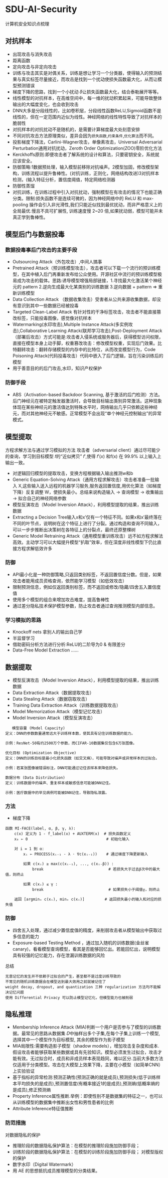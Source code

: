 # SDU-AI-Security
计算机安全知识点梳理
## 对抗样本
* 出现攻击与消失攻击
* 距离函数
* 定向攻击与非定向攻击
* 训练与攻击其实是对偶关系，训练是想让学习一个分类器，使得输入的预测结果与真实标签尽量接近，而攻击是找到一个扰动使损失函数最大化，从而让模型预测错误
* 梯度下降的思路，找到一个小扰动 𝛿让损失函数最大化，结合泰勒展开等等。
* 线性模型的对抗样本，在高维空间中，每一维的扰动积累起来，可能导致整体输出的大幅度变化，也会收到攻击
* DNN大多是分段线性的，比如卷积层，分段线性函数ReLU,Sigmoid函数不是线性的，但在一定范围内近似为线性。神经网络的线性特性导致了对抗样本的脆弱性
* 对抗样本的对抗扰动不是随机的，是需要计算梯度最大处刻意安排
* 不同对抗攻击方法原理类似，差异会因为`损失函数`,`约束条件`,`优化算法`而不同。
* 投影梯度下降法，Carlini-Wagner攻击，单像素攻击，Universal Adversarial Perturbation通用对抗扰动，Zeroth Order Optimization(ZOO)零阶优化方法
* Kerckhoffs原则:即便攻击者了解系统的设计和算法，只要密钥安全，系统就应该安全。
* 防御策略:1数据预处理，输入模型前移除对抗噪声。2模型加固，修改模型架构，训练流程以提升鲁棒性。(对抗训练，正则化，网络结构改进)3对抗样本检测，(输入特征分析，置信度阈值，特定网络检测器
* 防御性蒸馏
* 对抗训练，在训练过程中引入对抗扰动，强制模型在有攻击的情况下也能正确分类。限制:损失函数不是连续可微的，因为神经网络中的 ReLU 和 max-pooling 操作会引入非光滑性,我们只能近似找到最优扰动，而非严格意义上的全局最优.慢且不具可扩展性, 训练速度慢 2~20 倍,如果扰动弱，模型可能并未真正学到鲁棒性。
## 模型后门与数据投毒
### 数据投毒事后门攻击的主要手段
* Outsourcing Attack（外包攻击）,中间人搞事
* Pretrained Attack（预训练模型攻击），攻击者可以下载一个流行的预训练模型，在其中植入后门再重新发布给公众使用。开源社区中流行的预训练模型极易成为攻击的载体。思路:诱导模型增强局部链接，1.寻找最大化激活某个神经元的 pattern 2.逆向生成最大化某类别的训练数据 3.逆向数据 + pattern => 重新训练模型
* Data Collection Attack （数据收集攻击）受害者从公共来源收集数据，却没有意识到其中一些数据已经被投毒
* Targeted Clean-Label Attack 有针对性的干净标签攻击，攻击者不能直接篡改标签，只能投毒图像，感觉像对抗样本
* Watermarking(水印攻击),Multiple Instance Attack(多实例攻击),Collaborative Learning Attack(联邦学习攻击),Post-Deployment Attack（部署后攻击）方式可能是:攻击者入侵系统或服务器后，获得模型访问权限，直接在模型本身上动手脚，权重篡改攻击：修改模型权重，实现后门效果。比特翻转攻击：翻转存储模型的内存中的比特位，从而改变模型行为，Code Poisoning Attack(代码投毒攻击）代码中嵌入了后门逻辑，旨在污染训练后的模型
* 用于善意目的的后门攻击,水印，知识产权保护
### 防御手段
* ABS（Activation-based Backdoor Scanning, 基于激活的后门检测）方法。后门神经元在被特定触发器激活时，会导致目标输出类别异常激活。这种现象体现在某些神经元的激活值达到特殊水平时，网络输出几乎只依赖这些神经元，而对其他神经元不敏感。正常模型不会出现“单个神经元控制输出”的异常模式。
## 模型提取
方程求解方法与通过学习模拟的方法
攻击者（adversarial client）通过尽可能少的查询，学习到目标模型 𝑓的“近似拷贝” 𝑓′,使得 𝑓′(𝑥) 和f(x) 在 99.9% 以上输入上输出一致。
* 对逻辑回归模型的提取攻击，变换方程根据输入输出推测w和b
* Generic Equation-Solving Attack（通用方程求解攻击）攻击者准备一批输入 X,这些输入送入远程的机器学习服务,服务返回置信度,用优化算法（如梯度下降）反复调整 W，使损失最小。总结来说构造输入 → 查询模型 → 收集输出 → 拟合自己的神经网络参数
* 模型反演攻击（Model Inversion Attack），利用模型提取的结果，推出训练数据
* Extracting a Decision Tree输入𝑥和x′仅有一个特征不同。如果x和x′最终落在不同的叶节点，说明树在这个特征上进行了分裂。通过构造和查询不同输入，可以一步步推断出决策树在各特征上的分裂点，最终还原整棵树
* Generic Model Retraining Attack（通用模型重训练攻击）远不如方程求解法高效。主动学习可以大幅提升模型“扒取”效率，但在深度非线性模型下仍比直接方程求解低效许多
### 防御
* API最小化是一种防御策略,只返回类别标签，不返回置信度分数。但是，如果攻击者能用成员资格查询，依然能学习模型（如低效攻击）
* 限制预测信息，例如仅返回类别标签，而不返回或修改/隐藏/四舍五入置信度值
* 使用多个模型的组合来增加攻击难度，提高鲁棒性
* 通过差分隐私技术保护模型参数，防止攻击者通过查询推测模型内部信息。
### 学习模拟的思路
* Knockoff nets 拿别人的输出自己学
* 半监督学习
* 借助密码分析方法进行分析:ReLU的二阶导为0 & 有限差分
*  Data-Free Model Extraction ......
 ## 数据提取 
 * 模型反演攻击（Model Inversion Attack），利用模型提取的结果，推出训练数据
 * Data Extraction Attack（数据提取攻击）
 * Data Stealing Attack（数据窃取攻击）
 * Training Data Extraction Attack（训练数据提取攻击）
 * Model Memorization Attack（模型记忆攻击）
 * Model Inversion Attack（模型反演攻击）
```
   模型容量 (Model Capacity)
定义：DNN的参数数量通常远大于训练样本数，使其具有记住训练数据的能力。

示例：ResNet-50有约2500万个参数，而CIFAR-10数据集仅包含6万张图像。

优化目标 (Optimization Objective)
定义：DNN的训练目标是最小化损失函数（如交叉熵），可能导致对噪声或异常样本的过拟合。

示例：若某张图像被错误标注，DNN可能通过记住该样本来降低损失。

数据分布 (Data Distribution)
定义：训练数据中的噪声、重复样本或敏感信息可能被DNN记住。

示例：医疗数据中的罕见病例可能被DNN记住，导致隐私泄露。
```
### 方法
* 梯度下降
```
函数 MI-FACE(label, α, β, γ, λ):
    c(x) 定义为 1 - f_label(x) + AUXTERM(x)  # 损失函数定义
    x₀ ← 0                                   # 初始化输入

    对 i = 1 到 α:
        xᵢ ← PROCESS(xᵢ₋₁ - λ ⋅ ∇c(xᵢ₋₁))    # 通过梯度下降更新输入

        如果 c(xᵢ) ≥ max(c(xᵢ₋₁), ..., c(xᵢ₋β)) :
            break                             # 若损失大于过去β次中的最大值，则终止

        如果 c(xᵢ) ≤ γ :
            break                             # 如果损失小于阈值γ，则终止

    返回 [argminₓ c(xᵢ), minₓ c(xᵢ)]         # 返回损失最小的输入和对应的损失值
```
### 防御
* 四舍五入处理，通过减少置信度值的精度，来削弱攻击者从模型输出中获取过多信息的能力
* Exposure-based Testing Method ，通过加入随机的训练数据(金丝雀canary)，看看模型查询模型，看其是否能够回忆出。若能回忆出，说明模型具有较强的记忆能力，存在泄漏训练数据的风险

总结

```
无意记忆的发生并不依赖于过拟合的产生，甚至都不是过度训练导致的
不常见的随机训练数据会在模型达到最大效用之前就被记住了
weight decay, dropout, and quantization 三种 regularization 方法均不能解决记忆问题
使用 Differential Privacy 可以防止模型记忆化，但模型能力也被削弱
```
## 隐私推理
*  Membership Inference Attack (MIA)判断一个用户是否参与了模型的训练数据。最常见的思路从数据集 𝐷中抽样出多个子集,在每个子集上训练一个模型,选择其中一个模型作为目标模型, 其余的模型作为影子模型
*  MIA局限性:需要构造影子模型（shadow models），增加攻击复杂度和成本.假设攻击者能够获取某些数据或具有先验知识。模型必须发生过拟合，攻击才能有效。无过拟合时，成员和非成员样本表现趋同，难以区分.当前大多数方法仅适用于分类模型。攻击在大模型上效果下降，主要在小模型（如简单CNN）上实验验证
*  基于指标的异常检测:预测正确性(预测正确的就是成员),预测损失(低于训练样本平均损失的是成员),预测置信度(有概率接近1的是成员),预测熵(低概率熵的是成员),修正预测熵
*  Property Inference属性推断.举例：即使性别不是数据集的特征之一，也可以从训练模型的数据集中推断出女性和男性患者的比例
*  Attribute Inference特征值推断
### 防范措施
对数据隐私的保护
* 推理阶段的数据隐私保护算法：在模型的推理阶段施加防御手段；
* 训练阶段的数据隐私保护算法：在模型的训练阶段施加防御手段；
对模型版权的保护
* 数字水印（Digital Watermark）
* 用 AE 的思想抵抗成员推理模型的分类结果。
